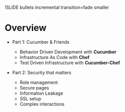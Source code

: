 !SLIDE bullets incremental transition=fade smaller

# Overview

* Part 1: Cucumber & Friends
    * Behavior Driven Development with **Cucumber**
    * Infrastructure As Code with **Chef**
    * Test Driven Infrastructure with **Cucumber-Chef**

* Part 2: Security that matters
    * Role management
    * Secure pages
    * Information Leakage
    * SSL setup
    * Complex interactions